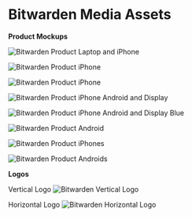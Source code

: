 # Bitwarden Media Assets

**Product Mockups**

![Bitwarden Product Laptop and iPhone](/media-assets/Bitwarden-laptop-iphone.png)

![Bitwarden Product iPhone](/media-assets/Bitwarden-iphone.png)

![Bitwarden Product iPhone](/media-assets/Bitwarden-iphone-turned.png)

![Bitwarden Product iPhone Android and Display](/media-assets/Bitwarden-iphone-android-display.png)

![Bitwarden Product iPhone Android and Display Blue](/media-assets/Bitwarden-iphone-android-display-blue.png)

![Bitwarden Product Android](/media-assets/Bitwarden-android.png)

![Bitwarden Product iPhones](/media-assets/Bitwarden-3-iphones.png)

![Bitwarden Product Androids](/media-assets/Bitwarden-2-androids.png)

**Logos**

Vertical Logo
![Bitwarden Vertical Logo](/media-assets/Bitwarden_logo_vertical_blue_RGB.png)

Horizontal Logo
![Bitwarden Horizontal Logo](/media-assets/Bitwarden_Identity_horizontal_Blue_RGB.png)
